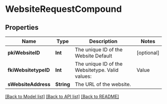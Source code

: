 # WebsiteRequestCompound

## Properties
Name | Type | Description | Notes
------------ | ------------- | ------------- | -------------
**pkiWebsiteID** | **Int** | The unique ID of the Website Default | [optional] 
**fkiWebsitetypeID** | **Int** | The unique ID of the Websitetype.  Valid values:  |Value|Description| |-|-| |1|Website| |2|Twitter| |3|Facebook| |4|Survey| | 
**sWebsiteAddress** | **String** | The URL of the website. | 

[[Back to Model list]](../README.md#documentation-for-models) [[Back to API list]](../README.md#documentation-for-api-endpoints) [[Back to README]](../README.md)


